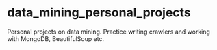 # data_mining_personal_projects
Personal projects on data mining. Practice writing crawlers and working with MongoDB, BeautifulSoup etc.
